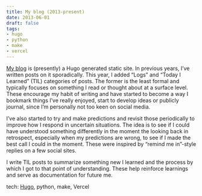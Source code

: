 ```yaml
---
title: My blog (2013-present)
date: 2013-06-01
draft: false
tags:
- hugo
- python
- make
- vercel
---
```


[My blog](https://blog.danielcorin.com) is (presently) a Hugo generated static site.
In previous years, I’ve written posts on it sporadically.
This year, I added “Logs” and “Today I Learned” (TIL) categories of posts.
The former is the least formal and typically focuses on something I read or thought about at a surface level.
These encourage my habit of writing and have started to become a way I bookmark things I’ve really enjoyed, start to develop ideas or publicly journal, since I’m personally not too keen on social media.

I’ve also started to try and make predictions and revisit those periodically to improve how I respond in uncertain situations.
The idea is to see if I could have understood something differently in the moment the looking back in retrospect, especially when my predictions are wrong, to see if I made the best call I could in the moment.
These were inspired by “remind me in”-style replies on a few social sites.

I write TIL posts to summarize something new I learned and the process by which I got to that point of understanding.
These help reinforce learnings and serve as documentation for future me.

tech: [Hugo](https://gohugo.io/), python, make, Vercel
